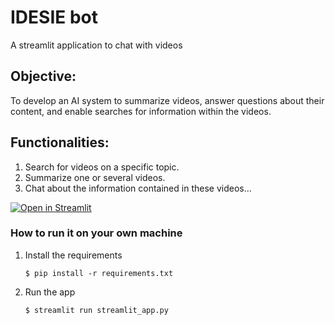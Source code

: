 # IDESIE bot

A streamlit application to chat with videos
## Objective:
To develop an AI system to summarize videos, answer questions about their content, and
enable searches for information within the videos.
## Functionalities:
1. Search for videos on a specific topic.
2. Summarize one or several videos.
3. Chat about the information contained in these videos...

[![Open in Streamlit](https://static.streamlit.io/badges/streamlit_badge_black_white.svg)](https://gdp-dashboard-template.streamlit.app/)

### How to run it on your own machine

1. Install the requirements

   ```
   $ pip install -r requirements.txt
   ```

2. Run the app

   ```
   $ streamlit run streamlit_app.py
   ```
